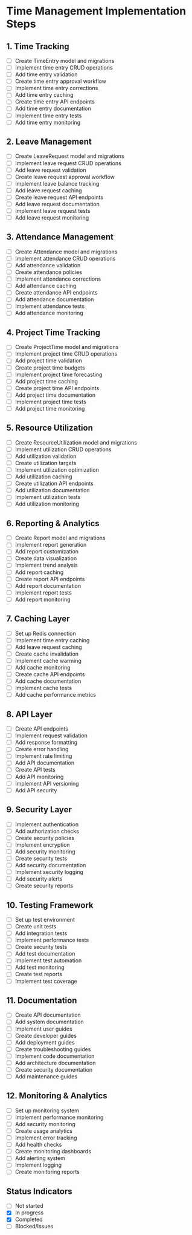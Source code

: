 # Time Management Implementation Steps

## 1. Time Tracking
- [ ] Create TimeEntry model and migrations
- [ ] Implement time entry CRUD operations
- [ ] Add time entry validation
- [ ] Create time entry approval workflow
- [ ] Implement time entry corrections
- [ ] Add time entry caching
- [ ] Create time entry API endpoints
- [ ] Add time entry documentation
- [ ] Implement time entry tests
- [ ] Add time entry monitoring

## 2. Leave Management
- [ ] Create LeaveRequest model and migrations
- [ ] Implement leave request CRUD operations
- [ ] Add leave request validation
- [ ] Create leave request approval workflow
- [ ] Implement leave balance tracking
- [ ] Add leave request caching
- [ ] Create leave request API endpoints
- [ ] Add leave request documentation
- [ ] Implement leave request tests
- [ ] Add leave request monitoring

## 3. Attendance Management
- [ ] Create Attendance model and migrations
- [ ] Implement attendance CRUD operations
- [ ] Add attendance validation
- [ ] Create attendance policies
- [ ] Implement attendance corrections
- [ ] Add attendance caching
- [ ] Create attendance API endpoints
- [ ] Add attendance documentation
- [ ] Implement attendance tests
- [ ] Add attendance monitoring

## 4. Project Time Tracking
- [ ] Create ProjectTime model and migrations
- [ ] Implement project time CRUD operations
- [ ] Add project time validation
- [ ] Create project time budgets
- [ ] Implement project time forecasting
- [ ] Add project time caching
- [ ] Create project time API endpoints
- [ ] Add project time documentation
- [ ] Implement project time tests
- [ ] Add project time monitoring

## 5. Resource Utilization
- [ ] Create ResourceUtilization model and migrations
- [ ] Implement utilization CRUD operations
- [ ] Add utilization validation
- [ ] Create utilization targets
- [ ] Implement utilization optimization
- [ ] Add utilization caching
- [ ] Create utilization API endpoints
- [ ] Add utilization documentation
- [ ] Implement utilization tests
- [ ] Add utilization monitoring

## 6. Reporting & Analytics
- [ ] Create Report model and migrations
- [ ] Implement report generation
- [ ] Add report customization
- [ ] Create data visualization
- [ ] Implement trend analysis
- [ ] Add report caching
- [ ] Create report API endpoints
- [ ] Add report documentation
- [ ] Implement report tests
- [ ] Add report monitoring

## 7. Caching Layer
- [ ] Set up Redis connection
- [ ] Implement time entry caching
- [ ] Add leave request caching
- [ ] Create cache invalidation
- [ ] Implement cache warming
- [ ] Add cache monitoring
- [ ] Create cache API endpoints
- [ ] Add cache documentation
- [ ] Implement cache tests
- [ ] Add cache performance metrics

## 8. API Layer
- [ ] Create API endpoints
- [ ] Implement request validation
- [ ] Add response formatting
- [ ] Create error handling
- [ ] Implement rate limiting
- [ ] Add API documentation
- [ ] Create API tests
- [ ] Add API monitoring
- [ ] Implement API versioning
- [ ] Add API security

## 9. Security Layer
- [ ] Implement authentication
- [ ] Add authorization checks
- [ ] Create security policies
- [ ] Implement encryption
- [ ] Add security monitoring
- [ ] Create security tests
- [ ] Add security documentation
- [ ] Implement security logging
- [ ] Add security alerts
- [ ] Create security reports

## 10. Testing Framework
- [ ] Set up test environment
- [ ] Create unit tests
- [ ] Add integration tests
- [ ] Implement performance tests
- [ ] Create security tests
- [ ] Add test documentation
- [ ] Implement test automation
- [ ] Add test monitoring
- [ ] Create test reports
- [ ] Implement test coverage

## 11. Documentation
- [ ] Create API documentation
- [ ] Add system documentation
- [ ] Implement user guides
- [ ] Create developer guides
- [ ] Add deployment guides
- [ ] Create troubleshooting guides
- [ ] Implement code documentation
- [ ] Add architecture documentation
- [ ] Create security documentation
- [ ] Add maintenance guides

## 12. Monitoring & Analytics
- [ ] Set up monitoring system
- [ ] Implement performance monitoring
- [ ] Add security monitoring
- [ ] Create usage analytics
- [ ] Implement error tracking
- [ ] Add health checks
- [ ] Create monitoring dashboards
- [ ] Add alerting system
- [ ] Implement logging
- [ ] Create monitoring reports

## Status Indicators
- [ ] Not started
- [x] In progress
- [x] Completed
- [ ] Blocked/Issues 